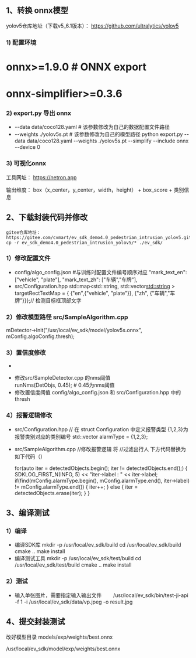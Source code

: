 ## 1、转换 onnx模型
yolov5仓库地址（下载v5_6.1版本）： https://github.com/ultralytics/yolov5
### 1) 配置环境
# onnx>=1.9.0  # ONNX export
# onnx-simplifier>=0.3.6  

### 2) export.py 导出 onnx
* --data data/coco128.yaml  # 该参数修改为自己的数据配置文件路径
* --weights ./yolov5s.pt  # 该参数修改为自己的模型路径
python export.py --data data/coco128.yaml --weights ./yolov5s.pt --simplify --include onnx  --device 0


### 3) 可视化onnx 
工具网址： https://netron.app

输出维度： box（x_center，y_center，width，height） + box_score + 类别信息



## 2、下载封装代码并修改
	gitee仓库地址：https://gitee.com/cvmart/ev_sdk_demo4.0_pedestrian_intrusion_yolov5.git
	cp -r ev_sdk_demo4.0_pedestrian_intrusion_yolov5/* ./ev_sdk/

### 1）修改配置文件
 - config/algo_config.json #与训练时配置文件编号顺序对应
	"mark_text_en": ["vehicle", "plate"],
    	"mark_text_zh": ["车辆","车牌"], 
 -  src/Configuration.hpp 
	std::map<std::string, std::vector<std::string> > targetRectTextMap = { {"en",{"vehicle", "plate"}}, {"zh", {"车辆","车牌"}}};// 检测目标框顶部文字

### 2）修改模型路径 src/SampleAlgorithm.cpp
 mDetector->Init("/usr/local/ev_sdk/model/yolov5s.onnx", mConfig.algoConfig.thresh);

### 3）置信度修改
-  
 * 修改src/SampleDetector.cpp 的nms阈值  
	runNms(DetObjs, 0.45);  # 0.45为nms阈值
 * 修改置信度阈值
	config/algo_config.json 和 src/Configuration.hpp 中的 thresh
### 4）报警逻辑修改
 -  src/Configuration.hpp  // 在 struct Configuration 中定义报警类型 {1,2,3}为报警类别对应的类别编号
    std::vector<int> alarmType = {1,2,3};

- src/SampleAlgorithm.cpp  //修改报警逻辑 
  将  //过滤出行人 下方代码替换为如下代码（）
   
    for(auto iter = detectedObjects.begin(); iter != detectedObjects.end();)
    {
        SDKLOG_FIRST_N(INFO, 5) << "iter->label : " << iter->label;
        if(find(mConfig.alarmType.begin(), mConfig.alarmType.end(), iter->label) != mConfig.alarmType.end())
        {
            iter++;
        }
        else
        {
            iter = detectedObjects.erase(iter);
        }
    }
    

## 3、编译测试

### 1）编译
  - 编译SDK库
      mkdir -p /usr/local/ev_sdk/build
      cd /usr/local/ev_sdk/build
      cmake ..
      make install 
  - 编译测试工具
      mkdir -p /usr/local/ev_sdk/test/build
      cd /usr/local/ev_sdk/test/build
      cmake ..
      make install 

### 2）测试
  - 输入单张图片，需要指定输入输出文件
    　　/usr/local/ev_sdk/bin/test-ji-api -f 1 -i /usr/local/ev_sdk/data/vp.jpeg -o result.jpg

## 4、提交封装测试
改好模型目录
models/exp/weights/best.onnx

/usr/local/ev_sdk/model/exp/weights/best.onnx










